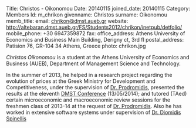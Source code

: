 Title: Christos - Oikonomou
Date: 20140115
joined_date: 20140115
Category: Members 
Id: m_chrikon
givenname: Christos
surname: Oikonomou
memb_title: 
email: chrikon@dmst.aueb.gr
website: http://altebaran.dmst.aueb.gr/FS/Students2012/chrikon/inetpub/detfolio/
mobile_phone: +30 6947359872
fax: 
office_address: Athens University of Economics and Business Main Building, Derigny ct, 3rd fl 
postal_address: Patision 76, GR-104 34 Athens, Greece
photo: chrikon.jpg

_Christos Oikonomou_ is a student at the Athens University of Economics and Business (AUEB), Department of Management Science and Technology.

In the summer of 2013, he helped in a research project regarding the evolution of prices at the Greek Ministry for Development and Competitiveness, under the supervision of [Dr. Prodromidis](http://www.kepe.gr/index.php/el/profil-cb/userprofile/pjprodr), presented the results at the eleventh [DMST Conference](http://fsdet.dmst.aueb.gr/) (13/05/2014); and tutored (TAed) certain microeconomic and macroeconomic review sessions for the freshmen class of 2013-14 at the request of [Dr. Prodromidis](http://www.kepe.gr/index.php/el/profil-cb/userprofile/pjprodr). Also he has worked in extensive software systems under supervision of [Dr. Diomidis Spinellis](http://www.spinellis.gr/index.html.var)
